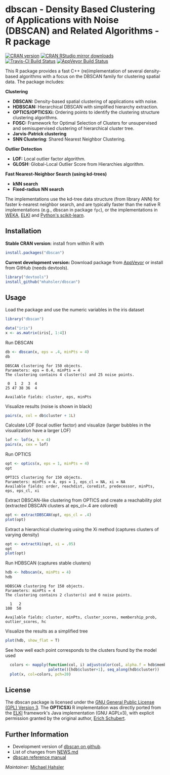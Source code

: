 # dbscan - Density Based Clustering of Applications with Noise (DBSCAN) and Related Algorithms - R package

[![CRAN version](http://www.r-pkg.org/badges/version/dbscan)](https://cran.r-project.org/package=dbscan)
[![CRAN RStudio mirror downloads](http://cranlogs.r-pkg.org/badges/dbscan)](https://cran.r-project.org/package=dbscan)
[![Travis-CI Build Status](https://travis-ci.org/mhahsler/dbscan.svg?branch=master)](https://travis-ci.org/mhahsler/dbscan)
[![AppVeyor Build Status](https://ci.appveyor.com/api/projects/status/github/mhahsler/dbscan?branch=master&svg=true)](https://ci.appveyor.com/project/mhahsler/dbscan)

This R package provides a fast C++ (re)implementation of several density-based algorithms with a focus on the DBSCAN family for clustering spatial data.
The package includes: 
 
__Clustering__

- __DBSCAN:__ Density-based spatial clustering of applications with noise.
- __HDBSCAN:__  Hierarchical DBSCAN with simplified hierarchy extraction.
- __OPTICS/OPTICSXi:__ Ordering points to identify the clustering structure clustering algorithms.
- __FOSC:__ Framework for Optimal Selection of Clusters for unsupervised and semisupervised clustering of hierarchical cluster tree.
- __Jarvis-Patrick clustering__
- __SNN Clustering__: Shared Nearest Neighbor Clustering.

__Outlier Detection__

- __LOF:__ Local outlier factor algorithm. 
- __GLOSH:__ Global-Local Outlier Score from Hierarchies algorithm. 

__Fast Nearest-Neighbor Search (using kd-trees)__

- __kNN search__
- __Fixed-radius NN search__

The implementations use the kd-tree data structure (from library ANN) for faster k-nearest neighbor search, and are typically faster than the native R implementations (e.g., dbscan in package `fpc`), or the 
implementations in [WEKA](http://www.cs.waikato.ac.nz/ml/weka/), [ELKI](https://elki-project.github.io/) and [Python's scikit-learn](http://scikit-learn.org/).

## Installation

__Stable CRAN version:__ install from within R with
```R
install.packages("dbscan")
```
__Current development version:__ Download package from [AppVeyor](https://ci.appveyor.com/project/mhahsler/dbscan/build/artifacts) or install from GitHub (needs devtools).
```R 
library("devtools")
install_github("mhahsler/dbscan")
```

## Usage

Load the package and use the numeric variables in the iris dataset
```R
library("dbscan")

data("iris")
x <- as.matrix(iris[, 1:4])
```

Run DBSCAN
```R
db <- dbscan(x, eps = .4, minPts = 4)
db
```

```
DBSCAN clustering for 150 objects.
Parameters: eps = 0.4, minPts = 4
The clustering contains 4 cluster(s) and 25 noise points.

 0  1  2  3  4 
25 47 38 36  4 

Available fields: cluster, eps, minPts
```

Visualize results (noise is shown in black)
```R
pairs(x, col = db$cluster + 1L)
```


Calculate LOF (local outlier factor) 
and visualize (larger bubbles in the visualization have a larger LOF)
```R
lof <- lof(x, k = 4)
pairs(x, cex = lof)
```

Run OPTICS
```R
opt <- optics(x, eps = 1, minPts = 4)
opt
```

```
OPTICS clustering for 150 objects.
Parameters: minPts = 4, eps = 1, eps_cl = NA, xi = NA
Available fields: order, reachdist, coredist, predecessor, minPts, eps, eps_cl, xi
```

Extract DBSCAN-like clustering from OPTICS 
and create a reachability plot (extracted DBSCAN clusters at eps_cl=.4 are colored)
```R
opt <- extractDBSCAN(opt, eps_cl = .4)
plot(opt)
```

Extract a hierarchical clustering using the Xi method (captures clusters of varying density)
```R
opt <- extractXi(opt, xi = .05)
opt
plot(opt)
```

Run HDBSCAN (captures stable clusters)
```R
hdb <- hdbscan(x, minPts = 4)
hdb
```

```
HDBSCAN clustering for 150 objects.
Parameters: minPts = 4
The clustering contains 2 cluster(s) and 0 noise points.

  1   2 
100  50 

Available fields: cluster, minPts, cluster_scores, membership_prob, outlier_scores, hc
```

Visualize the results as a simplified tree 
```R
plot(hdb, show_flat = T)
```

See how well each point corresponds to the clusters found by the model used
```R
  colors <- mapply(function(col, i) adjustcolor(col, alpha.f = hdb$membership_prob[i]), 
                   palette()[hdb$cluster+1], seq_along(hdb$cluster))
  plot(x, col=colors, pch=20)
```

## License 
The dbscan package is licensed under the [GNU General Public License (GPL) Version 3](http://www.gnu.org/licenses/gpl-3.0.en.html). The __OPTICSXi__ R implementation was directly ported from the [ELKI](http://elki.dbs.ifi.lmu.de/) framework's Java implementation (GNU AGPLv3), with explicit permission granted by the original author, [Erich Schubert](http://www.dbs.ifi.lmu.de/cms/Erich_Schubert).  


## Further Information

* Development version of [dbscan on github](https://github.com/mhahsler/dbscan).
* List of changes from [NEWS.md](https://github.com/mhahsler/dbscan/blob/master/NEWS.md)
* [dbscan reference manual](https://cran.r-project.org/package=dbscan/dbscan.pdf)

_Maintainer:_ [Michael Hahsler](http://michael.hahsler.net)



